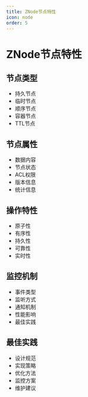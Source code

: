 ```yaml
---
title: ZNode节点特性
icon: node
order: 5
---
```


# ZNode节点特性

## 节点类型
- 持久节点
- 临时节点
- 顺序节点
- 容器节点
- TTL节点

## 节点属性
- 数据内容
- 节点状态
- ACL权限
- 版本信息
- 统计信息

## 操作特性
- 原子性
- 有序性
- 持久性
- 可靠性
- 实时性

## 监控机制
- 事件类型
- 监听方式
- 通知机制
- 性能影响
- 最佳实践

## 最佳实践
- 设计规范
- 实现策略
- 优化方法
- 监控方案
- 维护建议
